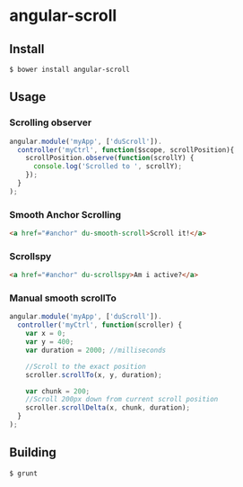 angular-scroll
==============

Install
-------

    $ bower install angular-scroll

Usage
-----

### Scrolling observer
```js
angular.module('myApp', ['duScroll']).
  controller('myCtrl', function($scope, scrollPosition){
    scrollPosition.observe(function(scrollY) {
      console.log('Scrolled to ', scrollY);
    });
  }
);
```

### Smooth Anchor Scrolling
```html
<a href="#anchor" du-smooth-scroll>Scroll it!</a>
```

### Scrollspy
```html
<a href="#anchor" du-scrollspy>Am i active?</a>
```

### Manual smooth scrollTo
```js
angular.module('myApp', ['duScroll']).
  controller('myCtrl', function(scroller) {
    var x = 0;
    var y = 400;
    var duration = 2000; //milliseconds

    //Scroll to the exact position
    scroller.scrollTo(x, y, duration);

    var chunk = 200;
    //Scroll 200px down from current scroll position
    scroller.scrollDelta(x, chunk, duration);
  }
);
```

Building
--------

    $ grunt
